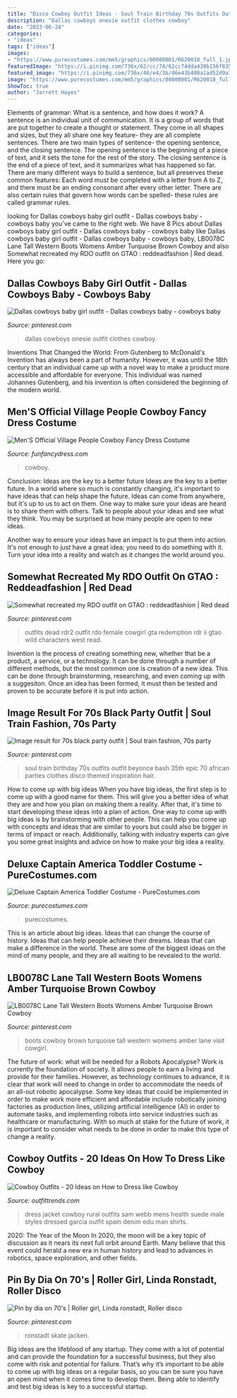 ```yaml
---
title: "Disco Cowboy Outfit Ideas - Soul Train Birthday 70s Outfits Outfit Beyonce Bash 35th Epic 70 African Parties Clothes Disco Themed Inspiration Hair"
description: "Dallas cowboys onesie outfit clothes cowboy"
date: "2023-06-24"
categories:
- "ideas"
tags: ["ideas"]
images:
- "https://www.purecostumes.com/mm5/graphics/00000001/R620018_full_1.jpg"
featuredImage: "https://i.pinimg.com/736x/62/cc/74/62cc74dda438b156f8355249da510f4b--baby-bodysuit-baby-onesie.jpg"
featured_image: "https://i.pinimg.com/736x/46/e4/3b/46e43b408a1ad52d9a7ab8b8754bd56d.jpg"
image: "https://www.purecostumes.com/mm5/graphics/00000001/R620018_full_1.jpg"
ShowToc: true
author: "Jarrett Hayes"
---
```



Elements of grammar: What is a sentence, and how does it work?
A sentence is an individual unit of communication. It is a group of words that are put together to create a thought or statement. They come in all shapes and sizes, but they all share one key feature- they are all complete sentences. There are two main types of sentence- the opening sentence, and the closing sentence. The opening sentence is the beginning of a piece of text, and it sets the tone for the rest of the story. The closing sentence is the end of a piece of text, and it summarizes what has happened so far. There are many different ways to build a sentence, but all preserves these common features: Each word must be completed with a letter from A to Z, and there must be an ending consonant after every other letter. There are also certain rules that govern how words can be spelled- these rules are called grammar rules.

	

		
looking for Dallas cowboys baby girl outfit - Dallas cowboys baby - cowboys baby you've came to the right web. We have 8 Pics about Dallas cowboys baby girl outfit - Dallas cowboys baby - cowboys baby like Dallas cowboys baby girl outfit - Dallas cowboys baby - cowboys baby, LB0078C Lane Tall Western Boots Womens Amber Turquoise Brown Cowboy and also Somewhat recreated my RDO outfit on GTAO : reddeadfashion | Red dead. Here you go:
		
    
## Dallas Cowboys Baby Girl Outfit - Dallas Cowboys Baby - Cowboys Baby

<img loading=lazy src="https://i.pinimg.com/736x/62/cc/74/62cc74dda438b156f8355249da510f4b--baby-bodysuit-baby-onesie.jpg" onerror="this.onerror=null;this.src='https://tse2.mm.bing.net/th?id=OIP.XlNZ8_IT5KM2rUoRW6RtMwHaJ3&amp;pid=15.1';" alt="Dallas cowboys baby girl outfit - Dallas cowboys baby - cowboys baby">

_Source: pinterest.com_

>dallas cowboys onesie outfit clothes cowboy. 

	

Inventions That Changed the World: From Gutenberg to McDonald's
Invention has always been a part of humanity. However, it was until the 18th century that an individual came up with a novel way to make a product more accessible and affordable for everyone. This individual was named Johannes Gutenberg, and his invention is often considered the beginning of the modern world.

    
## Men&#039;S Official Village People Cowboy Fancy Dress Costume

<img loading=lazy src="https://www.funfancydress.com/media/catalog/product/cache/1/image/1200x/040ec09b1e35df139433887a97daa66f/s/m/smf36238_a1.jpg" onerror="this.onerror=null;this.src='https://tse3.mm.bing.net/th?id=OIP.XZhrw-3tbuPBEovGXaChXwHaPW&amp;pid=15.1';" alt="Men&#039;S Official Village People Cowboy Fancy Dress Costume">

_Source: funfancydress.com_

>cowboy. 

	

Conclusion: Ideas are the key to a better future
Ideas are the key to a better future. In a world where so much is constantly changing, it's important to have ideas that can help shape the future. Ideas can come from anywhere, but it's up to us to act on them.
One way to make sure your ideas are heard is to share them with others. Talk to people about your ideas and see what they think. You may be surprised at how many people are open to new ideas.

Another way to ensure your ideas have an impact is to put them into action. It's not enough to just have a great idea; you need to do something with it. Turn your idea into a reality and watch as it changes the world around you.

    
## Somewhat Recreated My RDO Outfit On GTAO : Reddeadfashion | Red Dead

<img loading=lazy src="https://i.pinimg.com/736x/46/e4/3b/46e43b408a1ad52d9a7ab8b8754bd56d.jpg" onerror="this.onerror=null;this.src='https://tse1.mm.bing.net/th?id=OIP.qM4-ondI5k0PftUOh6noqgHaJ5&amp;pid=15.1';" alt="Somewhat recreated my RDO outfit on GTAO : reddeadfashion | Red dead">

_Source: pinterest.com_

>outfits dead rdr2 outfit rdo female cowgirl gta redemption rdr ii gtao wild characters west read. 

	

Invention is the process of creating something new, whether that be a product, a service, or a technology. It can be done through a number of different methods, but the most common one is creation of a new idea. This can be done through brainstorming, researching, and even coming up with a suggesiton. Once an idea has been formed, it must then be tested and proven to be accurate before it is put into action.

    
## Image Result For 70s Black Party Outfit | Soul Train Fashion, 70s Party

<img loading=lazy src="https://i.pinimg.com/736x/51/f8/67/51f8674868bb9b99438f27c9490deebd.jpg" onerror="this.onerror=null;this.src='https://tse2.mm.bing.net/th?id=OIP.g1RaM2WjHCQf0ETEEjFU-AAAAA&amp;pid=15.1';" alt="Image result for 70s black party outfit | Soul train fashion, 70s party">

_Source: pinterest.com_

>soul train birthday 70s outfits outfit beyonce bash 35th epic 70 african parties clothes disco themed inspiration hair. 

	

How to come up with big ideas
When you have big ideas, the first step is to come up with a good name for them. This will give you a better idea of what they are and how you plan on making them a reality. After that, it's time to start developing these ideas into a plan of action.
One way to come up with big ideas is by brainstorming with other people. This can help you come up with concepts and ideas that are similar to yours but could also be bigger in terms of impact or reach. Additionally, talking with industry experts can give you some great insights and advice on how to make your big idea a reality.

    
## Deluxe Captain America Toddler Costume - PureCostumes.com

<img loading=lazy src="https://www.purecostumes.com/mm5/graphics/00000001/R620018_full_1.jpg" onerror="this.onerror=null;this.src='https://tse4.mm.bing.net/th?id=OIP.TKwJHQHOU6fF5TjGv6sO9gHaLO&amp;pid=15.1';" alt="Deluxe Captain America Toddler Costume - PureCostumes.com">

_Source: purecostumes.com_

>purecostumes. 

	

This is an article about big ideas. Ideas that can change the course of history. Ideas that can help people achieve their dreams. Ideas that can make a difference in the world. These are some of the biggest ideas on the mind of many people, and they are all waiting to be revealed to the world.

    
## LB0078C Lane Tall Western Boots Womens Amber Turquoise Brown Cowboy

<img loading=lazy src="https://i.pinimg.com/736x/80/b7/67/80b767b3999bc3b0047b763a49fcde47--brown-cowboy-boots-cowboy-hats.jpg" onerror="this.onerror=null;this.src='https://tse4.mm.bing.net/th?id=OIP.dNfkQWH-sv9f5brjbo5weQHaMN&amp;pid=15.1';" alt="LB0078C Lane Tall Western Boots Womens Amber Turquoise Brown Cowboy">

_Source: pinterest.com_

>boots cowboy brown turquoise tall western womens amber lane visit cowgirl. 

	

The future of work: what will be needed for a Robots Apocalypse?
Work is currently the foundation of society. It allows people to earn a living and provide for their families. However, as technology continues to advance, it is clear that work will need to change in order to accommodate the needs of an all-out robotic apocalypse. Some key ideas that could be implemented in order to make work more efficient and affordable include robotically joining factories as production lines, utilizing artificial intelligence (AI) in order to automate tasks, and implementing robots into service industries such as healthcare or manufacturing. With so much at stake for the future of work, it is important to consider what needs to be done in order to make this type of change a reality.

    
## Cowboy Outfits - 20 Ideas On How To Dress Like Cowboy

<img loading=lazy src="https://www.outfittrends.com/wp-content/uploads/2015/10/62fc69c6ee525c64b410ce9667a9f46d.jpg" onerror="this.onerror=null;this.src='https://tse4.mm.bing.net/th?id=OIP.fFVYTPlPi5WIpwcp0QIcEwHaKh&amp;pid=15.1';" alt="Cowboy Outfits - 20 Ideas on How to Dress like Cowboy">

_Source: outfittrends.com_

>dress jacket cowboy rural outfits sam webb mens health suede male styles dressed garcia outfit spain denim edu man shirts. 

	

2020: The Year of the Moon
In 2020, the moon will be a key topic of discussion as it nears its next full orbit around Earth. Many believe that this event could herald a new era in human history and lead to advances in robotics, space exploration, and other fields.

    
## Pin By Dia On 70&#039;s | Roller Girl, Linda Ronstadt, Roller Disco

<img loading=lazy src="https://i.pinimg.com/736x/de/31/46/de31468d807327ef948edba926d714ed.jpg" onerror="this.onerror=null;this.src='https://tse2.mm.bing.net/th?id=OIP.wPipk_GwhvzTxq1NOzffQQHaLD&amp;pid=15.1';" alt="Pin by dia on 70&#039;s | Roller girl, Linda ronstadt, Roller disco">

_Source: pinterest.com_

>ronstadt skate jacken. 

	

Big ideas are the lifeblood of any startup. They come with a lot of potential and can provide the foundation for a successful business, but they also come with risk and potential for failure. That’s why it’s important to be able to come up with big ideas on a regular basis, so you can be sure you have an open mind when it comes time to develop them. Being able to identify and test big ideas is key to a successful startup.

